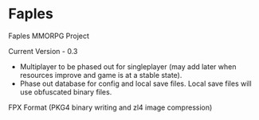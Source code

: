 # Faples
Faples MMORPG Project

Current Version - 0.3

- Multiplayer to be phased out for singleplayer (may add later when resources improve and game is at a stable state).
- Phase out database for config and local save files. Local save files will use obfuscated binary files.

FPX Format (PKG4 binary writing and zl4 image compression)
